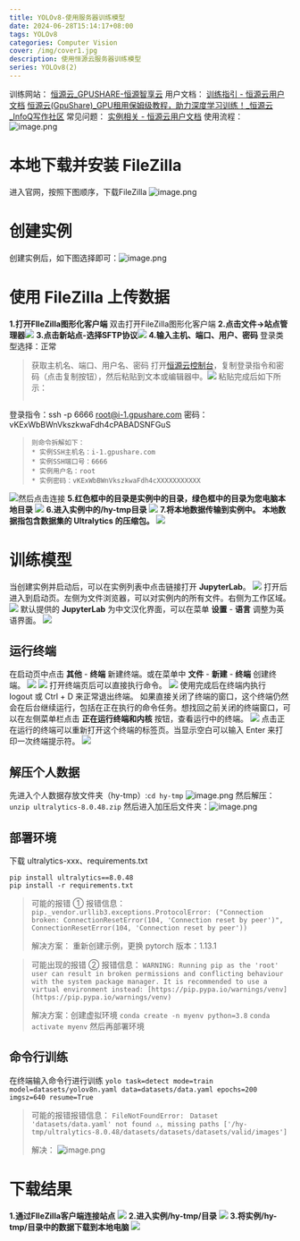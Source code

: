 ```yaml
---
title: YOLOv8-使用服务器训练模型
date: 2024-06-28T15:14:17+08:00
tags: YOLOv8
categories: Computer Vision
cover: /img/cover1.jpg
description: 使用恒源云服务器训练模型
series: YOLOv8(2)
---
```

训练网站：
[恒源云_GPUSHARE-恒源智享云](https://www.gpushare.com/center/console)
用户文档：
[训练指引 - 恒源云用户文档](https://gpushare.com/docs/best_practices/train/)
[恒源云(GpuShare)_GPU租用保姆级教程，助力深度学习训练！_恒源云_InfoQ写作社区](https://xie.infoq.cn/article/32b709e6ac9ff73a2ca096a56)
常见问题：
[实例相关 - 恒源云用户文档](https://gpushare.com/docs/faq/instance/#sshssh)
使用流程：
![image.png](https://cdn.nlark.com/yuque/0/2024/png/22381734/1715503781833-f6b74873-3711-414f-aa9d-d555cf1994ad.png#averageHue=%23f0eeee&clientId=ubc91e51b-a4af-4&from=paste&id=u5518c18c&originHeight=743&originWidth=988&originalType=url&ratio=1.25&rotation=0&showTitle=false&size=183060&status=done&style=none&taskId=u824b9d38-4daa-4df3-bbbf-861813fc933&title=)
# 本地下载并安装 FileZilla
进入官网，按照下图顺序，下载FileZilla
![image.png](https://cdn.nlark.com/yuque/0/2024/png/22381734/1715501092385-cbbfa92b-102e-429c-b859-0d3699417c99.png#averageHue=%23acacac&clientId=uf97204aa-848d-4&from=paste&height=710&id=uf8132d90&originHeight=888&originWidth=1865&originalType=binary&ratio=1.25&rotation=0&showTitle=false&size=227161&status=done&style=none&taskId=u3b64c8d3-76ca-45bd-88fb-91e77f700ef&title=&width=1492)
# 创建实例
创建实例后，如下图选择即可：![image.png](https://cdn.nlark.com/yuque/0/2024/png/22381734/1715515294650-21422c1a-6032-4baa-9a6c-232f6268f621.png#averageHue=%23fbfafa&clientId=u7fa6ae69-6b50-4&from=paste&height=1128&id=ub5642da3&originHeight=1410&originWidth=1478&originalType=binary&ratio=1.25&rotation=0&showTitle=false&size=174167&status=done&style=none&taskId=u28e39279-7f78-47f4-9a1e-2ca32afe46c&title=&width=1182.4)
# 使用 FileZilla 上传数据
**1.打开FIleZilla图形化客户端** 双击打开FileZilla图形化客户端
**2.点击文件->站点管理器**[![](https://cdn.nlark.com/yuque/0/2024/png/22381734/1715501190619-027c091b-3e9d-4d65-890a-780f2e102c43.png#averageHue=%23efcf87&clientId=uf97204aa-848d-4&from=paste&id=ue8f43399&originHeight=1356&originWidth=2062&originalType=url&ratio=1.25&rotation=0&showTitle=false&status=done&style=none&taskId=u6aa02434-0085-4cc9-83bb-afe1949404b&title=)](https://gpucloud-static-public-prod.gpushare.com/docs/image/data/storage/storage_07.png)
**3.点击新站点-选择SFTP协议**[![](https://cdn.nlark.com/yuque/0/2024/png/22381734/1715501190631-2c625339-73e9-4c4a-b144-d17864947ec5.png#averageHue=%23f0eeee&clientId=uf97204aa-848d-4&from=paste&id=u826559a9&originHeight=948&originWidth=1708&originalType=url&ratio=1.25&rotation=0&showTitle=false&status=done&style=none&taskId=uc541d2c5-ec7a-448e-890f-c47fb76997e&title=)](https://gpucloud-static-public-prod.gpushare.com/docs/image/data/storage/storage_08.png)
**4.输入主机、端口、用户、密码** 登录类型选择：正常
>获取主机名、端口、用户名、密码
打开[恒源云控制台](https://gpushare.com/center/hire)，复制登录指令和密码（点击复制按钮），然后粘贴到文本或编辑器中。[![](https://cdn.nlark.com/yuque/0/2024/png/22381734/1715501442669-1c594928-bd90-434c-b14e-20d5611b75b5.png#averageHue=%23f7fdfc&clientId=uf97204aa-848d-4&from=paste&id=u6fe26c9f&originHeight=575&originWidth=2554&originalType=url&ratio=1.25&rotation=0&showTitle=false&status=done&style=none&taskId=u4aad91c8-17e4-431f-9b91-6a8cfa52734&title=)](https://gpucloud-static-public-prod.gpushare.com/docs/image/data/storage/storage_06.png)
粘贴完成后如下所示：
>```
登录指令：ssh -p 6666 root@i-1.gpushare.com
密码：vKExWbBWnVkszkwaFdh4cPABADSNFGuS
>```
> 则命令拆解如下：
> * 实例SSH主机名：i-1.gpushare.com
> * 实例SSH端口号：6666
> * 实例用户名：root
> * 实例密码：vKExWbBWnVkszkwaFdh4cXXXXXXXXXXX

[![](https://cdn.nlark.com/yuque/0/2024/png/22381734/1715501190579-e4c51096-26df-401f-85d9-d5c7bf4e5a90.png#averageHue=%23efebea&clientId=uf97204aa-848d-4&from=paste&id=uecb3764a&originHeight=948&originWidth=1708&originalType=url&ratio=1.25&rotation=0&showTitle=false&status=done&style=none&taskId=udfd0fa2a-0f73-45f7-a7c2-7ecbca3e7e3&title=)](https://gpucloud-static-public-prod.gpushare.com/docs/image/data/storage/storage_09.png)然后点击连接
**5.红色框中的目录是实例中的目录，绿色框中的目录为您电脑本地目录**
[![](https://cdn.nlark.com/yuque/0/2024/png/22381734/1715501190878-461c06e9-f37a-4f98-98d2-3d4ae7cf0bff.png#averageHue=%23f5f4f4&clientId=uf97204aa-848d-4&from=paste&id=u45d3fe87&originHeight=1880&originWidth=2934&originalType=url&ratio=1.25&rotation=0&showTitle=false&status=done&style=none&taskId=u64b04fcc-1fb8-4099-86f2-dc2e21c6fb0&title=)](https://gpucloud-static-public-prod.gpushare.com/docs/image/data/storage/storage_10.png)
**6.进入实例中的/hy-tmp目录**
[![](https://cdn.nlark.com/yuque/0/2024/png/22381734/1715501190845-a8e41ba8-8c5b-4049-9f69-e2a6560cb6f5.png#averageHue=%23f7f6f6&clientId=uf97204aa-848d-4&from=paste&id=ubcfae80e&originHeight=1900&originWidth=2946&originalType=url&ratio=1.25&rotation=0&showTitle=false&status=done&style=none&taskId=u1a4c5040-2a30-47ec-83de-8d2c58e9054&title=)](https://gpucloud-static-public-prod.gpushare.com/docs/image/data/storage/storage_11.png)
**7.将本地数据传输到实例中。**
**本地数据指包含数据集的 Ultralytics 的压缩包。**
[![](https://cdn.nlark.com/yuque/0/2024/png/22381734/1715501196264-80e2b611-d625-4742-a00c-7b4472c73303.png#averageHue=%23f8f7f6&clientId=uf97204aa-848d-4&from=paste&id=u5555449b&originHeight=1790&originWidth=2950&originalType=url&ratio=1.25&rotation=0&showTitle=false&status=done&style=none&taskId=uc3217936-a82b-4bfa-9ad4-b4edea0476b&title=)](https://gpucloud-static-public-prod.gpushare.com/docs/image/data/storage/storage_12.png)
# 训练模型
当创建实例并启动后，可以在实例列表中点击链接打开 **JupyterLab**。
[![](https://cdn.nlark.com/yuque/0/2024/png/22381734/1715504117775-98e95600-9319-4772-9326-4430f02a4c0f.png#averageHue=%2382cc8f&clientId=ubc91e51b-a4af-4&from=paste&id=u56e560f8&originHeight=795&originWidth=1355&originalType=url&ratio=1.25&rotation=0&showTitle=false&status=done&style=none&taskId=u1492bdc8-13a7-4046-9669-0ffeb06f344&title=)](https://gpucloud-static-public-prod.gpushare.com/docs/image/best_practices/jupyterlab/jupyterlab_01.png)
打开后进入到启动页。左侧为文件浏览器，可以对实例内的所有文件。右侧为工作区域。
[![](https://cdn.nlark.com/yuque/0/2024/png/22381734/1715504117739-5a94cb99-cbdf-4d24-8f33-f2f31790fa44.png#averageHue=%23f7f7f7&clientId=ubc91e51b-a4af-4&from=paste&id=u9a6a5172&originHeight=795&originWidth=1355&originalType=url&ratio=1.25&rotation=0&showTitle=false&status=done&style=none&taskId=u01dc9cf6-5203-4af2-a7de-775d0f1060c&title=)](https://gpucloud-static-public-prod.gpushare.com/docs/image/best_practices/jupyterlab/jupyterlab_02.png)
默认提供的 **JupyterLab** 为中文汉化界面，可以在菜单 **设置** - **语言** 调整为英语界面。
![](https://cdn.nlark.com/yuque/0/2024/png/22381734/1715504117746-5092725f-13e8-4696-960a-6a27afe569e3.png#averageHue=%23eeeeee&clientId=ubc91e51b-a4af-4&from=paste&id=ua607e39b&originHeight=155&originWidth=795&originalType=url&ratio=1.25&rotation=0&showTitle=false&status=done&style=none&taskId=udc11127e-69ab-4a87-b6fc-5ff54046546&title=)
## 运行终端
在启动页中点击 **其他** - **终端** 新建终端。或在菜单中 **文件** - **新建** - **终端** 创建终端。
![](https://cdn.nlark.com/yuque/0/2024/png/22381734/1715504117923-7f76ddc1-19e0-453b-b446-e44f121147fb.png#averageHue=%23f9f8f8&clientId=ubc91e51b-a4af-4&from=paste&id=ucff92062&originHeight=740&originWidth=621&originalType=url&ratio=1.25&rotation=0&showTitle=false&status=done&style=none&taskId=u32b6df12-fa71-443d-9e8e-2e6e6181f92&title=)
![](https://cdn.nlark.com/yuque/0/2024/png/22381734/1715504117766-811567c6-9f26-493b-9a56-a7eaa19e8423.png#averageHue=%23eeeeee&clientId=ubc91e51b-a4af-4&from=paste&id=udc7f8a47&originHeight=171&originWidth=523&originalType=url&ratio=1.25&rotation=0&showTitle=false&status=done&style=none&taskId=u1c5a1436-65a8-4baf-80a6-882035bbaf6&title=)
打开终端页后可以直接执行命令。
![](https://cdn.nlark.com/yuque/0/2024/png/22381734/1715504118201-fde0a423-2027-4301-be67-23df0f41d718.png#averageHue=%23efefef&clientId=ubc91e51b-a4af-4&from=paste&id=u95d74389&originHeight=411&originWidth=893&originalType=url&ratio=1.25&rotation=0&showTitle=false&status=done&style=none&taskId=ubc953cbd-2a72-4785-b6fa-81aab40412d&title=)
使用完成后在终端内执行 logout 或 Ctrl + D 来正常退出终端。
如果直接关闭了终端的窗口，这个终端仍然会在后台继续运行，包括在正在执行的命令任务。想找回之前关闭的终端窗口，可以在左侧菜单栏点击 **正在运行终端和内核** 按钮，查看运行中的终端。
![](https://cdn.nlark.com/yuque/0/2024/png/22381734/1715504118329-b9049486-da9c-42b6-ae21-9417ee10934b.png#averageHue=%23f5f5f4&clientId=ubc91e51b-a4af-4&from=paste&id=ube52f4fa&originHeight=272&originWidth=402&originalType=url&ratio=1.25&rotation=0&showTitle=false&status=done&style=none&taskId=ue71ec095-6445-421a-adc8-11e31bcd8ac&title=)
点击正在运行的终端可以重新打开这个终端的标签页。当显示空白可以输入 Enter 来打印一次终端提示符。
![](https://cdn.nlark.com/yuque/0/2024/png/22381734/1715504118414-49c4a536-e3c2-4f1d-968a-09cd8316a878.png#averageHue=%23f7f7f7&clientId=ubc91e51b-a4af-4&from=paste&id=ucc7a4167&originHeight=293&originWidth=756&originalType=url&ratio=1.25&rotation=0&showTitle=false&status=done&style=none&taskId=uee58869b-bef4-4969-ab20-e0054449df9&title=)
## 解压个人数据
先进入个人数据存放文件夹（hy-tmp）:`cd hy-tmp`
![image.png](https://cdn.nlark.com/yuque/0/2024/png/22381734/1715504302384-c5d943b2-5ab2-4740-a1b4-2312b54a3b43.png#averageHue=%23100c09&clientId=ubc91e51b-a4af-4&from=paste&height=52&id=u7ea68c9d&originHeight=65&originWidth=437&originalType=binary&ratio=1.25&rotation=0&showTitle=false&size=4797&status=done&style=none&taskId=uc6f91a8c-e398-47b2-b1e9-6b59be0578c&title=&width=349.6)
然后解压：`unzip ultralytics-8.0.48.zip`
然后进入加压后文件夹：![image.png](https://cdn.nlark.com/yuque/0/2024/png/22381734/1715504445042-69257f91-1fd4-4b40-8ebe-b411b7487bbb.png#averageHue=%23191510&clientId=ubc91e51b-a4af-4&from=paste&height=44&id=u7f715396&originHeight=55&originWidth=603&originalType=binary&ratio=1.25&rotation=0&showTitle=false&size=5892&status=done&style=none&taskId=ub8188d50-acec-441a-9212-864c187667c&title=&width=482.4)
## 部署环境
下载 ultralytics-xxx、requirements.txt
```
pip install ultralytics==8.0.48
pip install -r requirements.txt
```
>可能的报错 ①
报错信息：
`pip._vendor.urllib3.exceptions.ProtocolError: ("Connection broken: ConnectionResetError(104, 'Connection reset by peer')", ConnectionResetError(104, 'Connection reset by peer'))`
>
>解决方案：
重新创建示例，更换 pytorch 版本：1.13.1

>可能出现的报错 ②
报错信息：
`WARNING: Running pip as the 'root' user can result in broken permissions and conflicting behaviour with the system package manager. It is recommended to use a virtual environment instead: [https://pip.pypa.io/warnings/venv](https://pip.pypa.io/warnings/venv)`
>
>解决方案：创建虚拟环境
`conda create -n myenv python=3.8`
`conda activate myenv`
然后再部署环境
## 命令行训练
在终端输入命令行进行训练
`yolo task=detect mode=train model=datasets/yolov8n.yaml data=datasets/data.yaml epochs=200 imgsz=640 resume=True`
>可能的报错报错信息：
`FileNotFoundError: `
`Dataset 'datasets/data.yaml' not found ⚠️, missing paths ['/hy-tmp/ultralytics-8.0.48/datasets/datasets/datasets/valid/images']`
>
>解决：
![image.png](https://cdn.nlark.com/yuque/0/2024/png/22381734/1715510838222-d00fa259-1c89-4dfe-97bd-0dd10746f7b6.png#averageHue=%23f5f5f5&clientId=u5623d38d-49fa-4&from=paste&height=66&id=u00112fff&originHeight=82&originWidth=405&originalType=binary&ratio=1.25&rotation=0&showTitle=false&size=2789&status=done&style=none&taskId=u88d14cb5-7bb2-44ca-b4cb-9731c71672d&title=&width=324)
# 下载结果
**1.通过FIleZilla客户端连接站点**
[![](https://cdn.nlark.com/yuque/0/2024/png/22381734/1715517903274-1ef68a2a-eeb9-4877-87e3-7b856eac253b.png#averageHue=%23efebea&clientId=u948cb39e-23f0-4&from=paste&id=u23a64e86&originHeight=948&originWidth=1708&originalType=url&ratio=1.25&rotation=0&showTitle=false&status=done&style=none&taskId=ue22ce5c0-8008-4da4-a108-72cc1936ba3&title=)](https://gpucloud-static-public-prod.gpushare.com/docs/image/data/storage/storage_09.png)
**2.进入实例/hy-tmp/目录**
[![](https://cdn.nlark.com/yuque/0/2024/png/22381734/1715517903604-a07fa841-5452-4acf-83c5-1b2162b46208.png#averageHue=%23f6f6f5&clientId=u948cb39e-23f0-4&from=paste&id=u17bf58d8&originHeight=1910&originWidth=2940&originalType=url&ratio=1.25&rotation=0&showTitle=false&status=done&style=none&taskId=uae0f288b-2b6c-48fe-8c25-1a043bab841&title=)](https://gpucloud-static-public-prod.gpushare.com/docs/image/data/storage/storage_14.png)
**3.将实例/hy-tmp/目录中的数据下载到本地电脑**
[![](https://cdn.nlark.com/yuque/0/2024/png/22381734/1715517903148-d192a59d-1eac-4be1-87cb-8f0d7b199021.png#averageHue=%23f9f8f7&clientId=u948cb39e-23f0-4&from=paste&id=u30934ff1&originHeight=1294&originWidth=2956&originalType=url&ratio=1.25&rotation=0&showTitle=false&status=done&style=none&taskId=u6c92e411-0833-4168-9e4a-b27c79b0ae5&title=)](https://gpucloud-static-public-prod.gpushare.com/docs/image/data/storage/storage_15.png)
